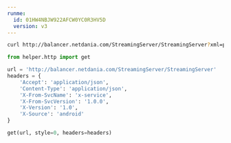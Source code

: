 ```yaml
---
runme:
  id: 01HW4NBJW922AFCW0YC0R3HV5D
  version: v3
---
```


```sh {"id":"01HW4NBMDKFAF9VYT8ZVSY68NX"}
curl http://balancer.netdania.com/StreamingServer/StreamingServer?xml=price&
```

```python {"id":"01HW4NDEWR0SBAW3VQ0P2653J1"}
from helper.http import get

url = 'http://balancer.netdania.com/StreamingServer/StreamingServer'
headers = {
    'Accept': 'application/json',
    'Content-Type': 'application/json',
    'X-From-SvcName': 'x-service',
    'X-From-SvcVersion': '1.0.0',
    'X-Version': '1.0',
    'X-Source': 'android'
}

get(url, style=0, headers=headers)
```